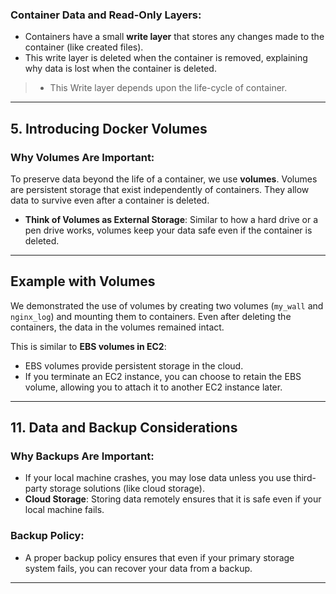 ### **Container Data and Read-Only Layers:**
- Containers have a small **write layer** that stores any changes made to the container (like created files).
- This write layer is deleted when the container is removed, explaining why data is lost when the container is deleted.
> - This Write layer depends upon the life-cycle of container.
---

## 5. Introducing Docker Volumes

### **Why Volumes Are Important:**
To preserve data beyond the life of a container, we use **volumes**. Volumes are persistent storage that exist independently of containers. They allow data to survive even after a container is deleted.

- **Think of Volumes as External Storage**: Similar to how a hard drive or a pen drive works, volumes keep your data safe even if the container is deleted.

---

## Example with Volumes

We demonstrated the use of volumes by creating two volumes (`my_wall` and `nginx_log`) and mounting them to containers. Even after deleting the containers, the data in the volumes remained intact.

This is similar to **EBS volumes in EC2**:
- EBS volumes provide persistent storage in the cloud.
- If you terminate an EC2 instance, you can choose to retain the EBS volume, allowing you to attach it to another EC2 instance later.

---

## 11. Data and Backup Considerations

### **Why Backups Are Important:**
- If your local machine crashes, you may lose data unless you use third-party storage solutions (like cloud storage).
- **Cloud Storage**: Storing data remotely ensures that it is safe even if your local machine fails.

### **Backup Policy**:
- A proper backup policy ensures that even if your primary storage system fails, you can recover your data from a backup.

---



